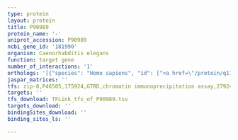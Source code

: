 ```yaml
---
type: protein
layout: protein
title: P90989
protein_name: '-'
uniprot_accession: P90989
ncbi_gene_id: '181990'
organism: Caenorhabditis elegans
function: target gene
number_of_interactions: '1'
orthologs: '[{"species": "Homo sapiens", "id": ["<a href=\"/protein/q17r31\">Q17R31</a>"]}, {"species": "Mus musculus", "id": ["E9QL22"]}, {"species": "Rattus norvegicus", "id": ["M0R5U3"]}, {"species": "Danio rerio", "id": ["<a href=\"/protein/f1qwd1\">F1QWD1</a>", "<a href=\"/protein/u3jas8\">U3JAS8</a>"]}]'
jaspar_matrices: ''
tfs: zip-8,P46505,175924,GTRD,chromatin immunoprecipitation assay,27924024%5Buid%5D,No
targets: ''
tfs_download: TFLink_tfs_of_P90989.tsv
targets_download: ''
bindingSites_download: ''
binding_sites_ls: ''

---
```


